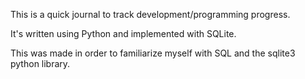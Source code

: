 This is a quick journal to track development/programming progress.

It's written using Python and implemented with SQLite.

This was made in order to familiarize myself with SQL and the sqlite3 python library.
